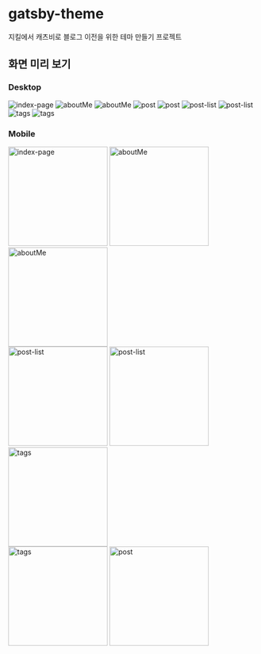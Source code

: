 # gatsby-theme

지킬에서 캐츠비로 블로그 이전을 위한 테마 만들기 프로젝트

## 화면 미리 보기

### Desktop

<img src="./assets/preview/desktop/gatsby-sseon-starter-index.png" alt="index-page" />

<img src="./assets/preview/desktop/gatsby-sseon-starter-aboutMe.png" alt="aboutMe" />

<img src="./assets/preview/desktop/gatsby-sseon-starter-aboutMe.png" alt="aboutMe" />

<img src="./assets/preview/desktop/gatsby-sseon-starter-post-1.png" alt="post" />

<img src="./assets/preview/desktop/gatsby-sseon-starter-post-2.png" alt="post" />

<img src="./assets/preview/desktop/gatsby-sseon-starter-post-list-1.png" alt="post-list" />

<img src="./assets/preview/desktop/gatsby-sseon-starter-post-list-2.png" alt="post-list" />

<img src="./assets/preview/desktop/gatsby-sseon-starter-tags-1.png" alt="tags" />

<img src="./assets/preview/desktop/gatsby-sseon-starter-tags-2.png" alt="tags" />

### Mobile

<div>
    <img src="./assets/preview/mobile/gatsby-sseon-starter-m-index.png" alt="index-page" width="200px" display=""/>
    <img src="./assets/preview/mobile/gatsby-sseon-starter-m-aboutMe.png" alt="aboutMe" width="200px"/>
    <img src="./assets/preview/mobile/gatsby-sseon-starter-m-aboutMe.png" alt="aboutMe" width="200px"/>
</div>

<div>
    <img src="./assets/preview/mobile/gatsby-sseon-starter-m-post-list-1.png" alt="post-list" width="200px"/>
    <img src="./assets/preview/mobile/gatsby-sseon-starter-m-post-list-2.png" alt="post-list" width="200px"/>
    <img src="./assets/preview/mobile/gatsby-sseon-starter-m-tags-1.png" alt="tags" width="200px"/>
</div>

<div>
    <img src="./assets/preview/mobile/gatsby-sseon-starter-m-tags-2.png" alt="tags" width="200px"/>
    <img src="./assets/preview/mobile/gatsby-sseon-starter-m-post-1.png" alt="post" width="200px"/>
</div>